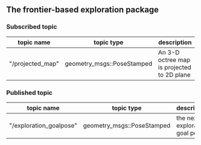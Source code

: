 ## The frontier-based exploration package

### Subscribed topic 

| topic name | topic type | description |
|------------|------------|---------|
|"/projected_map" | geometry_msgs::PoseStamped | An 3-D octree map is projected to 2D plane

### Published topic 

| topic name | topic type | description |
|------------|------------|---------|
|"/exploration_goalpose" | geometry_msgs::PoseStamped | the next exploration goal pose
